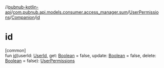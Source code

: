 //[pubnub-kotlin-api](../../../../index.md)/[com.pubnub.api.models.consumer.access_manager.sum](../../index.md)/[UserPermissions](../index.md)/[Companion](index.md)/[id](id.md)

# id

[common]\
fun [id](id.md)(userId: [UserId](../../../../../../pubnub-kotlin/pubnub-kotlin-core-api/pubnub-kotlin-core-api/com.pubnub.api/-user-id/index.md), get: [Boolean](https://kotlinlang.org/api/core/kotlin-stdlib/kotlin/-boolean/index.html) = false, update: [Boolean](https://kotlinlang.org/api/core/kotlin-stdlib/kotlin/-boolean/index.html) = false, delete: [Boolean](https://kotlinlang.org/api/core/kotlin-stdlib/kotlin/-boolean/index.html) = false): [UserPermissions](../index.md)
